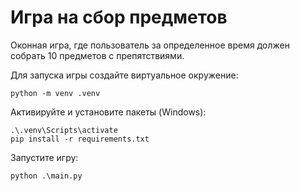 # Игра на сбор предметов

Оконная игра, где пользователь за определенное время должен собрать 10 предметов с препятствиями.


Для запуска игры создайте виртуальное окружение: 
```
python -m venv .venv
```
Активируйте и установите пакеты (Windows):
```
.\.venv\Scripts\activate
pip install -r requirements.txt
```

Запустите игру:
```
python .\main.py
```